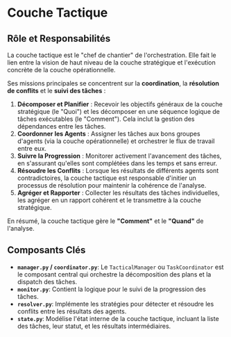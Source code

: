 # Couche Tactique

## Rôle et Responsabilités

La couche tactique est le "chef de chantier" de l'orchestration. Elle fait le lien entre la vision de haut niveau de la couche stratégique et l'exécution concrète de la couche opérationnelle.

Ses missions principales se concentrent sur la **coordination**, la **résolution de conflits** et le **suivi des tâches** :

1.  **Décomposer et Planifier** : Recevoir les objectifs généraux de la couche stratégique (le "Quoi") et les décomposer en une séquence logique de tâches exécutables (le "Comment"). Cela inclut la gestion des dépendances entre les tâches.
2.  **Coordonner les Agents** : Assigner les tâches aux bons groupes d'agents (via la couche opérationnelle) et orchestrer le flux de travail entre eux.
3.  **Suivre la Progression** : Monitorer activement l'avancement des tâches, en s'assurant qu'elles sont complétées dans les temps et sans erreur.
4.  **Résoudre les Conflits** : Lorsque les résultats de différents agents sont contradictoires, la couche tactique est responsable d'initier un processus de résolution pour maintenir la cohérence de l'analyse.
5.  **Agréger et Rapporter** : Collecter les résultats des tâches individuelles, les agréger en un rapport cohérent et le transmettre à la couche stratégique.

En résumé, la couche tactique gère le **"Comment"** et le **"Quand"** de l'analyse.

## Composants Clés

-   **`manager.py` / `coordinator.py`**: Le `TacticalManager` ou `TaskCoordinator` est le composant central qui orchestre la décomposition des plans et la dispatch des tâches.
-   **`monitor.py`**: Contient la logique pour le suivi de la progression des tâches.
-   **`resolver.py`**: Implémente les stratégies pour détecter et résoudre les conflits entre les résultats des agents.
-   **`state.py`**: Modélise l'état interne de la couche tactique, incluant la liste des tâches, leur statut, et les résultats intermédiaires.